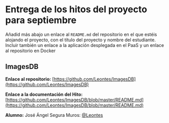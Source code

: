 # Entrega de los hitos del proyecto para septiembre

Añadid más abajo un enlace al `README.md` del repositorio en el que estéis alojando el proyecto, con el título del proyecto y nombre del
estudiante. Incluir también un enlace a la aplicación desplegada en el PaaS y un enlace al repositorio en Docker

## ImagesDB
**Enlace al repositorio:** [https://github.com/Leontes/ImagesDB](https://github.com/Leontes/ImagesDB)

**Enlace a la documentación del Hito:**
[https://github.com/Leontes/ImagesDB/blob/master/README.md](https://github.com/Leontes/ImagesDB/blob/master/README.md)

**Alumno:**
José Ángel Segura Muros: [@Leontes](https://github.com/Leontes)
